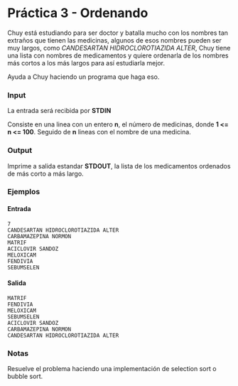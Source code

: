 # Práctica 3 - Ordenando

Chuy está estudiando para ser doctor y batalla mucho con los nombres tan extraños que tienen las medicinas, algunos de esos nombres pueden ser muy largos, como *CANDESARTAN HIDROCLOROTIAZIDA ALTER*, Chuy tiene una lista con nombres de medicamentos y quiere ordenarla de los nombres más cortos a los más largos para así estudiarla mejor.

Ayuda a Chuy haciendo un programa que haga eso.

### Input

La entrada será recibida por **STDIN**

Consiste en una linea con un entero **n**, el número de medicinas, donde **1 <= n <= 100**. Seguido de **n** lineas con el nombre de una medicina.

### Output

Imprime a salida estandar **STDOUT**, la lista de los medicamentos ordenados de más corto a más largo.

### Ejemplos

#### Entrada
```
7
CANDESARTAN HIDROCLOROTIAZIDA ALTER
CARBAMAZEPINA NORMON
MATRIF
ACICLOVIR SANDOZ
MELOXICAM
FENDIVIA
SEBUMSELEN
```
#### Salida

```
MATRIF
FENDIVIA
MELOXICAM
SEBUMSELEN
ACICLOVIR SANDOZ
CARBAMAZEPINA NORMON
CANDESARTAN HIDROCLOROTIAZIDA ALTER
```

### Notas

Resuelve el problema haciendo una implementación de selection sort o bubble sort.